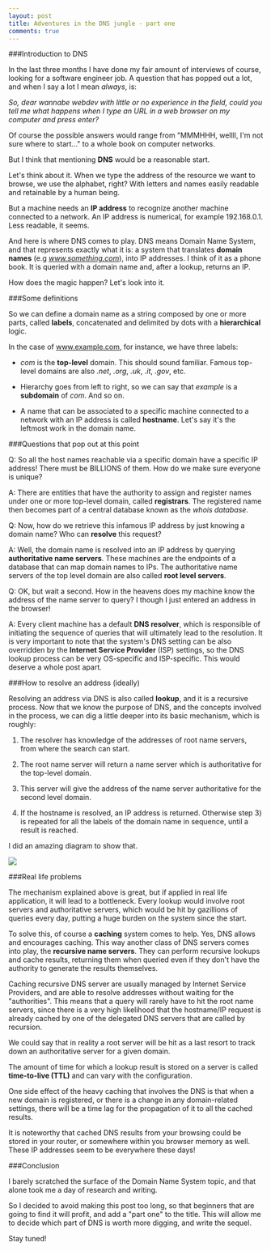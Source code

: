 ```yaml
---
layout: post
title: Adventures in the DNS jungle - part one
comments: true
---
```


###Introduction to DNS

In the last three months I have done my fair amount of interviews of course, looking for a software engineer job. A question that has popped out a lot, and when I say a lot I mean *always*, is:

*So, dear wannabe webdev with little or no experience in the field, could you tell me what happens when I type an URL in a web browser on my computer and press enter?*

Of course the possible answers would range from "MMMHHH, wellll, I'm not sure where to start..." to a whole book on computer networks.

But I think that mentioning **DNS** would be a reasonable start.

<!--more-->

Let's think about it. When we type the address of the resource we want to browse, we use the alphabet, right? With letters and names easily readable and retainable by a human being.

But a machine needs an **IP address** to recognize another machine connected to a network. An IP address is numerical, for example 192.168.0.1. Less readable, it seems.

And here is where DNS comes to play. DNS means Domain Name System, and that represents exactly what it is: a system that translates **domain names** (e.g *www.something.com*), into IP addresses. I think of it as a phone book. It is queried with a domain name and, after a lookup, returns an IP.

How does the magic happen? Let's look into it.

###Some definitions

So we can define a domain name as a string composed by one or more parts, called **labels**, concatenated and delimited by dots with a **hierarchical** logic.

In the case of www.example.com, for instance, we have three labels:

- *com* is the **top-level** domain. This should sound familiar. Famous top-level domains are also *.net*, *.org*, *.uk*, *.it*, *.gov*, etc.

- Hierarchy goes from left to right, so we can say that *example* is a **subdomain** of *com*. And so on.

- A name that can be associated to a specific machine connected to a network with an IP address is called **hostname**. Let's say it's the leftmost work in the domain name.

###Questions that pop out at this point

Q: So all the host names reachable via a specific domain have a specific IP address! There must be BILLIONS of them. How do we make sure everyone is unique?

A: There are entities that have the authority to assign and register names under one or more top-level domain, called **registrars**. The registered name then becomes part of a central database known as the *whois database*.

Q: Now, how do we retrieve this infamous IP address by just knowing a domain name? Who can **resolve** this request?

A: Well, the domain name is resolved into an IP address by querying **authoritative name servers**. These machines are the endpoints of a database that can map domain names to IPs. The authoritative name servers of the top level domain are also called **root level servers**.

Q: OK, but wait a second. How in the heavens does my machine know the address of the name server to query? I though I just entered an address in the browser!

A: Every client machine has a default **DNS resolver**, which is responsible of initiating the sequence of queries that will ultimately lead to the resolution.
It is very important to note that the system's DNS setting can be also overridden by the **Internet Service Provider** (ISP) settings, so the DNS lookup process can be very OS-specific and ISP-specific. This would deserve a whole post apart.


###How to resolve an address (ideally)

Resolving an address via DNS is also called **lookup**, and it is a recursive process. Now that we know the purpose of DNS, and the concepts involved in the process, we can dig a little deeper into its basic mechanism, which is roughly:

1. The resolver has knowledge of the addresses of root name servers, from where the search can start.

2. The root name server will return a name server which is authoritative for the top-level domain.

3. This server will give the address of the name server authoritative for the second level domain.

4. If the hostname is resolved, an IP address is returned. Otherwise step 3) is repeated for all the labels of the domain name in sequence, until a result is reached.

I did an amazing diagram to show that.

<img src="http://federicomaffei.github.io/public/images/dnsbasic.jpg" class="center-image"></img>

###Real life problems

The mechanism explained above is great, but if applied in real life application, it will lead to a bottleneck. Every lookup would involve root servers and authoritative servers, which would be hit by gazillions of queries every day, putting a huge burden on the system since the start.

To solve this, of course a **caching** system comes to help. Yes, DNS allows and encourages caching. This way another class of DNS servers comes into play, the **recursive name servers**. They can perform recursive lookups and cache results, returning them when queried even if they don't have the authority to generate the results themselves.

Caching recursive DNS server are usually managed by Internet Service Providers, and are able to resolve addresses without waiting for the "authorities". This means that a query will rarely have to hit the root name servers, since there is a very high likelihood that the hostname/IP request is already cached by one of the delegated DNS servers that are called by recursion.

We could say that in reality a root server will be hit as a last resort to track down an authoritative server for a given domain.

The amount of time for which a lookup result is stored on a server is called **time-to-live (TTL)** and can vary with the configuration.

One side effect of the heavy caching that involves the DNS is that when a new domain is registered, or there is a change in any domain-related settings, there will be a time lag for the propagation of it to all the cached results.

It is noteworthy that cached DNS results from your browsing could be stored in your router, or somewhere within you browser memory as well. These IP addresses seem to be everywhere these days!

###Conclusion

I barely scratched the surface of the Domain Name System topic, and that alone took me a day of research and writing.

So I decided to avoid making this post too long, so that beginners that are going to find it will profit, and add a "part one" to the title. This will allow me to decide which part of DNS is worth more digging, and write the sequel.

Stay tuned!